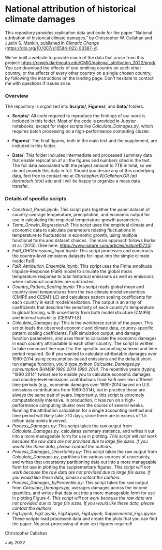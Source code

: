 # National attribution of historical climate damages

This repository provides replication data and code for the paper "National attribution of historical climate damages," by Christopher W. Callahan and Justin S. Mankin, published in _Climatic Change_ (https://doi.org/10.1007/s10584-022-03387-y).

We've built a website to provide much of the data that arose from this project: https://rcweb.dartmouth.edu/CMIG/national_attribution_2022/prod/. You can download the effects of one emitting country on each other country, or the effects of every other country on a single chosen country, by following the instructions on the landing page. Don't hesitate to contact me with questions if issues arise.

### Overview

The repository is organized into **Scripts/**, **Figures/**, and **Data/** folders.

- **Scripts/**: All code required to reproduce the findings of our work is included in this folder. Most of the code is provided in Jupyter notebooks, except for major scripts like *Calculate\_Damages.py*, which requires batch processing on a high-performance computing cluster.

- **Figures/**: The final figures, both in the main text and the supplement, are included in this folder.

- **Data/**: This folder includes intermediate and processed summary data that enable replication of all the figures and numbers cited in the text. The full data associated with the project amount to 7TB in total, so we do not provide this data in full. Should you desire any of this underlying data, feel free to contact me at _Christopher.W.Callahan.GR (at) dartmouth (dot) edu_ and I will be happy to organize a mass data transfer.

### Details of specific scripts

- *Construct_Panel.ipynb*: This script puts together the panel dataset of country-average temperature, precipitation, and economic output for use in calculating the empirical temperature-growth parameters.
- *Temp_Growth_Regression.R*: This script uses the empirical climate and economic data to calculate parameters relating fluctuations in temperature to fluctuations in economic growth, using multiple functional forms and dataset choices. The main approach follows Burke et al. (2015). [See here: https://www.nature.com/articles/nature15725]
- *FaIR_GHGEmissions_Input.ipynb*: This script processes and constructs the country-level emissions datasets for input into the simple climate model FaIR.
- *FaIR_Attribution_Ensemble.ipynb*: This script uses the Finite amplitude Impulse-Response (FaIR) model to simulate the global mean temperature response to total historical emissions as well as emissions when individual countries are subtracted.
- *Country_Pattern_Scaling.ipynb*: This script reads global mean and country-level temperatures from the two climate model ensembles (CMIP6 and CESM1-LE) and calculates pattern scaling coefficients for each country in each model/realization. The output is an array of coefficients that describe the sensitivity of each country's temperature to global forcing, with uncertainty from both model structure (CMIP6) and internal variability (CESM1-LE).
- *Calculate_Damages.py*: This is the workhorse script of the paper. This script loads the observed economic and climate data, country-specific pattern scaling coefficients, FaIR simulation output, and damage function parameters, and uses them to calculate the economic damages in each country attributable to each other country. The script is written to take command-line input for the specific accounting scheme and time period required. So if you wanted to calculate attributable damages over 1990-2014 using consumption-based emissions and the default short-run damage function, you'd type *python Calculate_Damages.py consumption BHMSR 1990 2014 1990 2014*. The repetitive years (typing "1990 2014" twice) are to enable you to calculate economic damages and country-level emissions contributions from FaIR over two different time periods (e.g., economic damages over 1990-2014 based on U.S. emissions contributions from 1960-2014), but in practice these are always the same pair of years. Importantly, this script is extremely computationally intensive. In production, it was run on a high-performance computing cluster over the course of several weeks. Running the attribution calculation for a single accounting method and time period will likely take >10 days, since there are in excess of 1.5 trillion data points involved.
- *Process_Damages.py*: This script takes the raw output from _Calculate\_Damages.py_, calculates summary statistics, and writes it out into a more manageable form for use in plotting. _This script will not work because the raw data are not provided due to large file sizes. If you would like these data, please contact the authors._
- *Process_Damages_Uncertainty.py*: This script takes the raw output from _Calculate\_Damages.py_, partitions the various sources of uncertainty, and writes that uncertainty partitioning data out into a more manageable form for use in plotting the supplementary figures. _This script will not work because the raw data are not provided due to large file sizes. If you would like these data, please contact the authors._
- *Process_Damages_byPercentile.py*: This script takes the raw output from _Calculate\_Damages.py_, averages damages across the income quantiles, and writes that data out into a more manageable form for use in plotting Figure 4. _This script will not work because the raw data are not provided due to large file sizes. If you would like these data, please contact the authors._
- *Fig1.ipynb*, *Fig2.ipynb*, *Fig3.ipynb*, *Fig4.ipynb*, *Supplemental_Figs.ipynb*: These scripts load processed data and create the plots that you can find the paper. No post-processing of main text figures required!

Christopher Callahan

July 2022
